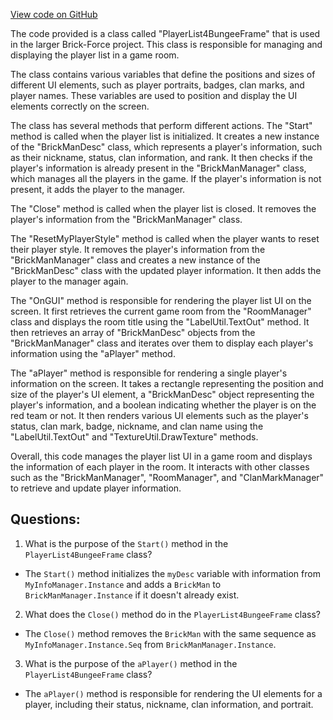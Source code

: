 [View code on GitHub](https://github.com/TieHaxJan/Brick-Force/Assembly-CSharp\PlayerList4BungeeFrame.cs)

The code provided is a class called "PlayerList4BungeeFrame" that is used in the larger Brick-Force project. This class is responsible for managing and displaying the player list in a game room. 

The class contains various variables that define the positions and sizes of different UI elements, such as player portraits, badges, clan marks, and player names. These variables are used to position and display the UI elements correctly on the screen.

The class has several methods that perform different actions. The "Start" method is called when the player list is initialized. It creates a new instance of the "BrickManDesc" class, which represents a player's information, such as their nickname, status, clan information, and rank. It then checks if the player's information is already present in the "BrickManManager" class, which manages all the players in the game. If the player's information is not present, it adds the player to the manager.

The "Close" method is called when the player list is closed. It removes the player's information from the "BrickManManager" class.

The "ResetMyPlayerStyle" method is called when the player wants to reset their player style. It removes the player's information from the "BrickManManager" class and creates a new instance of the "BrickManDesc" class with the updated player information. It then adds the player to the manager again.

The "OnGUI" method is responsible for rendering the player list UI on the screen. It first retrieves the current game room from the "RoomManager" class and displays the room title using the "LabelUtil.TextOut" method. It then retrieves an array of "BrickManDesc" objects from the "BrickManManager" class and iterates over them to display each player's information using the "aPlayer" method.

The "aPlayer" method is responsible for rendering a single player's information on the screen. It takes a rectangle representing the position and size of the player's UI element, a "BrickManDesc" object representing the player's information, and a boolean indicating whether the player is on the red team or not. It then renders various UI elements such as the player's status, clan mark, badge, nickname, and clan name using the "LabelUtil.TextOut" and "TextureUtil.DrawTexture" methods.

Overall, this code manages the player list UI in a game room and displays the information of each player in the room. It interacts with other classes such as the "BrickManManager", "RoomManager", and "ClanMarkManager" to retrieve and update player information.
## Questions: 
 1. What is the purpose of the `Start()` method in the `PlayerList4BungeeFrame` class?
- The `Start()` method initializes the `myDesc` variable with information from `MyInfoManager.Instance` and adds a `BrickMan` to `BrickManManager.Instance` if it doesn't already exist.

2. What does the `Close()` method do in the `PlayerList4BungeeFrame` class?
- The `Close()` method removes the `BrickMan` with the same sequence as `MyInfoManager.Instance.Seq` from `BrickManManager.Instance`.

3. What is the purpose of the `aPlayer()` method in the `PlayerList4BungeeFrame` class?
- The `aPlayer()` method is responsible for rendering the UI elements for a player, including their status, nickname, clan information, and portrait.
